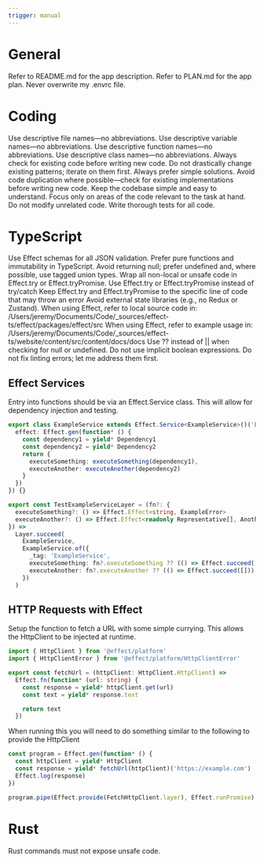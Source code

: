 ```yaml
---
trigger: manual
---
```


# General

Refer to README.md for the app description.
Refer to PLAN.md for the app plan.
Never overwrite my .envrc file.

# Coding

Use descriptive file names—no abbreviations.
Use descriptive variable names—no abbreviations.
Use descriptive function names—no abbreviations.
Use descriptive class names—no abbreviations.
Always check for existing code before writing new code.
Do not drastically change existing patterns; iterate on them first.
Always prefer simple solutions.
Avoid code duplication where possible—check for existing implementations before writing new code.
Keep the codebase simple and easy to understand.
Focus only on areas of the code relevant to the task at hand.
Do not modify unrelated code.
Write thorough tests for all code.

# TypeScript

Use Effect schemas for all JSON validation.
Prefer pure functions and immutability in TypeScript.
Avoid returning null; prefer undefined and, where possible, use tagged union types.
Wrap all non-local or unsafe code in Effect.try or Effect.tryPromise.
Use Effect.try or Effect.tryPromise instead of try/catch
Keep Effect.try and Effect.tryPromise to the specific line of code that may throw an error
Avoid external state libraries (e.g., no Redux or Zustand).
When using Effect, refer to local source code in: /Users/jeremy/Documents/Code/\_sources/effect-ts/effect/packages/effect/src
When using Effect, refer to example usage in: /Users/jeremy/Documents/Code/\_sources/effect-ts/website/content/src/content/docs/docs
Use ?? instead of || when checking for null or undefined.
Do not use implicit boolean expressions.
Do not fix linting errors; let me address them first.

## Effect Services

Entry into functions should be via an Effect.Service class. This will allow for dependency injection and testing.

```typescript
export class ExampleService extends Effect.Service<ExampleService>()('ExampleService', {
  effect: Effect.gen(function* () {
    const dependency1 = yield* Dependency1
    const dependency2 = yield* Dependency2
    return {
      executeSomething: executeSomething(dependency1),
      executeAnother: executeAnother(dependency2)
    }
  })
}) {}

export const TestExampleServiceLayer = (fn?: {
  executeSomething?: () => Effect.Effect<string, ExampleError>
  executeAnother?: () => Effect.Effect<readonly Representative[], AnotherError>
}) =>
  Layer.succeed(
    ExampleService,
    ExampleService.of({
      _tag: 'ExampleService',
      executeSomething: fn?.executeSomething ?? (() => Effect.succeed('')),
      executeAnother: fn?.executeAnother ?? (() => Effect.succeed([]))
    })
  )
```

## HTTP Requests with Effect

Setup the function to fetch a URL with some simple currying. This allows the HttpClient to be injected at runtime.

```typescript
import { HttpClient } from '@effect/platform'
import { HttpClientError } from '@effect/platform/HttpClientError'

export const fetchUrl = (httpClient: HttpClient.HttpClient) =>
  Effect.fn(function* (url: string) {
    const response = yield* httpClient.get(url)
    const text = yield* response.text

    return text
  })
```

When running this you will need to do something similar to the following to provide the HttpClient

```typescript
const program = Effect.gen(function* () {
  const httpClient = yield* HttpClient
  const response = yield* fetchUrl(httpClient)('https://example.com')
  Effect.log(response)
})

program.pipe(Effect.provide(FetchHttpClient.layer), Effect.runPromise)
```

# Rust

Rust commands must not expose unsafe code.

